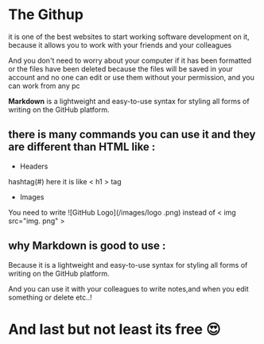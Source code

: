 # The Githup 

it is one of the best websites to start working software development on it, because it allows you to work with your friends and your colleagues 

And you don't need to worry about your computer if it has been formatted or the files have been deleted because the files will be saved in your account and no one can edit or use them without your permission, and you can work from any pc

**Markdown** is a lightweight and easy-to-use syntax for styling all forms of writing on the GitHub platform.


## there is many commands you can use it and they are  different than HTML like : 

* Headers

 hashtag(#) here it is like < h1 > tag

* Images

You need to write ![GitHub Logo](/images/logo .png)  instead of < img src="img. png" >
  


## why Markdown  is good to use : 

 Because it is a lightweight and easy-to-use syntax for styling all forms of writing on the GitHub platform.

And you can use it with your colleagues  to write notes,and when you edit something or delete etc..!



# And last but not least its free 😍






